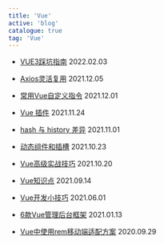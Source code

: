 ```yaml
---
title: 'Vue'
active: 'blog'
catalogue: true
tag: 'Vue'
---
```

- [VUE3踩坑指南](./libs/20220203) <Tag>2022.02.03</Tag>

- [Axios灵活复用](./libs/20211205) <Tag>2021.12.05</Tag>

- [常用Vue自定义指令](./libs/20211201) <Tag>2021.12.01</Tag>

- [Vue 插件](./libs/20211124) <Tag>2021.11.24</Tag>

- [hash 与 history 差异](./libs/20211101) <Tag>2021.11.01</Tag>

- [动态组件和插槽](./libs/20211023) <Tag>2021.10.23</Tag>

- [Vue高级实战技巧](./libs/20211020) <Tag>2021.10.20</Tag>

- [Vue知识点](./libs/20210914) <Tag>2021.09.14</Tag>

- [Vue开发小技巧](./libs/20210601) <Tag>2021.06.01</Tag>

- [6款Vue管理后台框架](./libs/20210113) <Tag>2021.01.13</Tag>

- [Vue中使用rem移动端适配方案](./libs/20200929) <Tag>2020.09.29</Tag>
